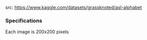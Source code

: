 src: https://www.kaggle.com/datasets/grassknoted/asl-alphabet

### Specifications
Each image is 200x200 pixels